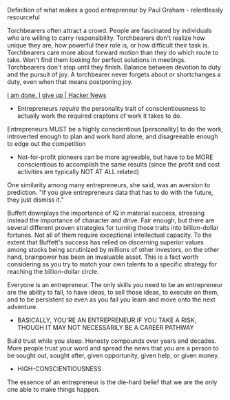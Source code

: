 
Definition of what makes a good entrepreneur by Paul Graham - relentlessly resourceful

Torchbearers often attract a crowd. People are fascinated by individuals who are willing to carry responsibility.
Torchbearers don't realize how unique they are, how powerful their role is, or how difficult their task is.
Torchbearers care more about forward motion than they do which route to take. Won't find them looking for perfect solutions in meetings.
Torchbearers don't stop until they finish. Balance between devotion to duty and the pursuit of joy. A torchbearer never forgets about or shortchanges a duty, even when that means postponing joy.

[I am done. I give up | Hacker News](https://news.ycombinator.com/item?id=34103896)
- Entrepreneurs _require_ the personality trait of conscientiousness to actually work the required craptons of work it takes to do.

Entrepreneurs MUST be a highly conscientious [personality] to do the work, introverted enough to plan and work hard alone, and disagreeable enough to edge out the competition
- Not-for-profit pioneers can be more agreeable, but have to be MORE conscientious to accomplish the same results (since the profit and cost activities are typically NOT AT ALL related)

One similarity among many entrepreneurs, she said, was an aversion to
prediction. "If you give entrepreneurs data that has to do with the
future, they just dismiss it."

Buffett downplays the importance of IQ in material success, stressing
instead the importance of character and drive.
Fair enough, but there are several different proven strategies for
turning those traits into billion-dollar fortunes. Not all of them
require exceptional intellectual capacity.
To the extent that Buffett's success has relied on discerning superior
values among stocks being scrutinized by millions of other investors, on
the other hand, brainpower has been an invaluable asset.
This is a fact worth considering as you try to match your own talents to
a specific strategy for reaching the billion-dollar circle.

Everyone is an entrepreneur. The only skills you need to be an
entrepreneur are the ability to fail, to have ideas, to sell those
ideas, to execute on them, and to be persistent so even as you fail you
learn and move onto the next adventure.
- BASICALLY, YOU'RE AN ENTREPRENEUR IF YOU TAKE A RISK, THOUGH IT MAY NOT NECESSARILY BE A CAREER PATHWAY

Build trust while you sleep. Honesty compounds over years and decades.
More people trust your word and spread the news that you are a person to
be sought out, sought after, given opportunity, given help, or given money.
- HIGH-CONSCIENTIOUSNESS

The essence of an entrepreneur is the die-hard belief that we are the only one able to make things happen.
